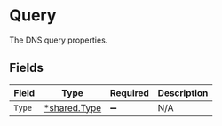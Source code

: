 # Query

The DNS query properties.


## Fields

| Field                                       | Type                                        | Required                                    | Description                                 |
| ------------------------------------------- | ------------------------------------------- | ------------------------------------------- | ------------------------------------------- |
| `Type`                                      | [*shared.Type](../../models/shared/type.md) | :heavy_minus_sign:                          | N/A                                         |